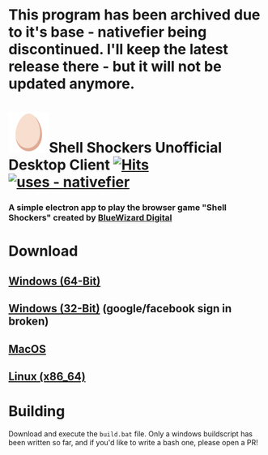 # This program has been archived due to it's base - nativefier being discontinued. I'll keep the latest release there - but it will not be updated anymore. 

# ![ShellShock](https://github.com/qfoxb/shellshock-electron/raw/main/assets/twemoji_egg.png)Shell Shockers Unofficial Desktop Client [![Hits](https://hits.seeyoufarm.com/api/count/incr/badge.svg?url=https%3A%2F%2Fgithub.com%2Fqfoxb%2Fshellshock-electron&count_bg=%2380C6FF&title_bg=%23555555&icon=&icon_color=%23E7E7E7&title=views&edge_flat=false)](https://hits.seeyoufarm.com)  [![uses - nativefier](https://img.shields.io/badge/uses-nativefier-80C6FF)](https://github.com/nativefier/nativefier)
### A simple electron app to play the browser game "Shell Shockers" created by [BlueWizard Digital](https://github.com/BlueWizardDigital)
# Download
## [Windows (64-Bit)](https://github.com/qfoxb/shellshock-electron/releases/latest/download/shellshock_64.exe)
## [Windows (32-Bit)](https://github.com/qfoxb/shellshock-electron/releases/latest/download/shellshock_32.exe) (google/facebook sign in broken)
## [MacOS](https://github.com/qfoxb/shellshock-electron/releases/latest/download/shellshock_macOS.dmg)
## [Linux (x86_64)](https://github.com/qfoxb/shellshock-electron/releases/latest/download/ShellShockers-linux-x64.zip)

# Building
Download and execute the ```build.bat``` file. Only a windows buildscript has been written so far, and if you'd like to write a bash one, please open a PR!
